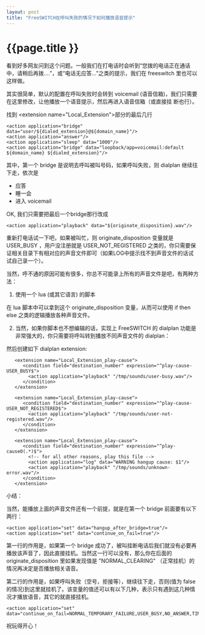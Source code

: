 ```yaml
---
layout: post
title: "FreeSWITCH在呼叫失败的情况下如何播放语音提示"
---
```


# {{page.title }}

看到好多网友问到这个问题。一般我们在打电话时会听到“您拨的电话正在通话中，请稍后再拨....”，或“电话无应答...”之类的提示，我们在 freeswitch 里也可以这样做。

其实很简单，默认的配置在呼叫失败时会转到 voicemail (语音信箱)，我们只需要在这里修改，让他播放一个语音提示，然后再进入语音信箱（或直接挂 断也行）。

找到  &lt;extension name="Local\_Extension"&gt;部分的最后几行

	<action application="bridge" data="user/${dialed_extension}@${domain_name}"/>
	<action application="answer"/>
	<action application="sleep" data="1000"/>
	<action application="bridge" data="loopback/app=voicemail:default ${domain_name} ${dialed_extension}"/>

其中，第一个 bridge 是说明去呼叫被叫号码，如果呼叫失败，则 dialplan 继续往下走，依次是

* 应答
* 睡一会
* 进入 voicemail

OK, 我们只需要把最后一个bridge那行改成

	<action application="playback" data="${originate_disposition}.wav"/>


重新打电话试一下吧，如果被叫忙，则 originate\_disposition 变量就是 USER\_BUSY ，用户没注册就是 USER\_NOT\_REGISTERED 之类的，你只需要保证相关目录下有相对应的声音文件即可（如果LOG中提示找不到声音文件的话试试自己录一个）。

当然，呼不通的原因可能有很多，你总不可能录上所有的声音文件是吧，有两种方法：

1) 使用一个 lua (或其它语言) 的脚本

	<action appliction="lua" data="/tmp/xxx.lua"/>

在 lua 脚本中可以拿到这个 originate\_disposition 变量，从而可以使用 if then else 之类的逻辑播放各种声音文件。


2) 当然，如果你脚本也不想编辑的话，实现上 FreeSWITCH 的 dialplan 功能是非常强大的，你只需要将呼叫转到播放不同声音文件的 dialplan：


	<action application="transfer" data="play-cause-${originate_disposition}"/>


然后创建如下 dialplan extension:

```
   <extension name="Local_Extension_play-cause">
      <condition field="destination_number" expression="^play-cause-USER_BUSY$">
      	<action application="playback" "/tmp/sounds/user-busy.wav"/>
      </condition>
   </extension>

   <extension name="Local_Extension_play-cause">
      <condition field="destination_number" expression="^play-cause-USER_NOT_REGISTERED$">
      	<action application="playback" "/tmp/sounds/user-not-registered.wav"/>
      </condition>
   </extension>

   <extension name="Local_Extension_play-cause">
      <condition field="destination_number" expression="^play-cause0(.*)$">
      	<!-- for all other reasons, play this file -->
      	<action application="log" data="WARNING hangup cause: $1"/>
      	<action application="playback" "/tmp/sounds/unknown-error.wav"/>
      </condition>
   </extension>
```

小结：

当然，能播放上面的声音文件还有一个前提，就是在第一个 bridge 前面要有以下两行：


	<action application="set" data="hangup_after_bridge=true"/>
	<action application="set" data="continue_on_fail=true"/>


第一行的作用是，如果第一个 bridge 成功了，被叫挂断电话后我们就没有必要再播放该声音了，因此直接挂机。当然这一行可以没有，那么你在后面的 originate\_disposition 里如果发现值是 "NORMAL\_CLEARING" （正常挂机）的情况再决定是否播放相关语音。

第二行的作用是，如果呼叫失败（空号，拒接等），继续往下走，否则(值为 false 的情况)到这里就挂机了。该变量的值还可以有以下几种，表示只有遇到这几种情况才播放语音，其它的就直接挂机。

	<action application="set" data="continue_on_fail=NORMAL_TEMPORARY_FAILURE,USER_BUSY,NO_ANSWER,TIMEOUT,NO_ROUTE_DESTINATION"/>

祝玩得开心！
